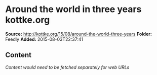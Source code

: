 # Around the world in three years kottke.org

**Source:** http://kottke.org/15/08/around-the-world-three-years
**Folder:** Feedly
**Added:** 2015-08-03T22:37:41




## Content
*Content would need to be fetched separately for web URLs*
